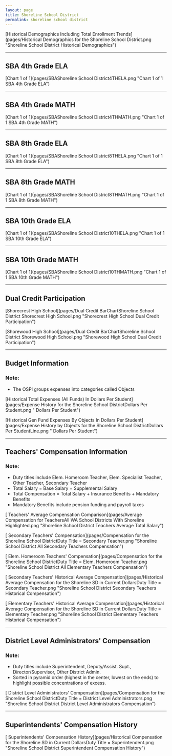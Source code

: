 ```yaml
---
layout: page
title: Shoreline School District
permalink: shoreline school district
---
```



[Historical Demographics Including Total Enrollment Trends](pages/Historical Demographics for the Shoreline School District.png "Shoreline School District Historical Demographics")

___

## SBA 4th Grade ELA

[Chart 1 of 1](pages/SBAShoreline School District4THELA.png "Chart 1 of 1 SBA 4th Grade ELA")


___

## SBA 4th Grade MATH

[Chart 1 of 1](pages/SBAShoreline School District4THMATH.png "Chart 1 of 1 SBA 4th Grade MATH")


___

## SBA 8th Grade ELA

[Chart 1 of 1](pages/SBAShoreline School District8THELA.png "Chart 1 of 1 SBA 8th Grade ELA")


___

## SBA 8th Grade MATH

[Chart 1 of 1](pages/SBAShoreline School District8THMATH.png "Chart 1 of 1 SBA 8th Grade MATH")


___

## SBA 10th Grade ELA

[Chart 1 of 1](pages/SBAShoreline School District10THELA.png "Chart 1 of 1 SBA 10th Grade ELA")


___

## SBA 10th Grade MATH

[Chart 1 of 1](pages/SBAShoreline School District10THMATH.png "Chart 1 of 1 SBA 10th Grade MATH")


___

## Dual Credit Participation

[Shorecrest High School](pages/Dual Credit BarChartShoreline School District Shorecrest High School.png "Shorecrest High School Dual Credit Participation")

[Shorewood High School](pages/Dual Credit BarChartShoreline School District Shorewood High School.png "Shorewood High School Dual Credit Participation")


___

## Budget Information
### Note:
- The OSPI groups expenses into categories called Objects

[Historical Total Expenses (All Funds) In Dollars Per Student](pages/Expense History for the Shoreline School DistrictDollars Per Student.png " Dollars Per Student")

[Historical Gen Fund Expenses By Objects In Dollars Per Student](pages/Expense History by Objects for the Shoreline School DistrictDollars Per StudentLine.png " Dollars Per Student")


___

## Teachers' Compensation Information
### Note:
- Duty titles include Elem. Homeroom Teacher, Elem. Specialist Teacher, Other Teacher, Secondary Teacher
- Total Salary = Base Salary + Supplemental Salary
- Total Compensation = Total Salary + Insurance Benefits + Mandatory Benefits
- Mandatory Benefits include pension funding and payroll taxes

[ Teachers' Average Compensation Comparison](pages/Average Compensation for TeachersAll WA School Districts With Shoreline Highlighted.png "Shoreline School District Teachers Average Total Salary")

[ Secondary Teachers' Compensation](pages/Compensation for the Shoreline School DistrictDuty Title = Secondary Teacher.png "Shoreline School District All Secondary Teachers Compensation")

[ Elem. Homeroom Teachers' Compensation](pages/Compensation for the Shoreline School DistrictDuty Title = Elem. Homeroom Teacher.png "Shoreline School District All Elementary Teachers Compensation")

[ Secondary Teachers' Historical Average Compensation](pages/Historical Average Compensation for the Shoreline SD in Current DollarsDuty Title = Secondary Teacher.png "Shoreline School District Secondary Teachers Historical Compensation")

[ Elementary Teachers' Historical Average Compensation](pages/Historical Average Compensation for the Shoreline SD in Current DollarsDuty Title = Elementary Teacher.png "Shoreline School District Elementary Teachers Historical Compensation")


___

## District Level Administrators' Compensation

### Note:
- Duty titles include Superintendent, Deputy/Assist. Supt., Director/Supervisor, Other District Admin.
- Sorted in pyramid order (highest in the center, lowest on the ends) to highlight possible concentrations of excess.

[ District Level Administrators' Compensation](pages/Compensation for the Shoreline School DistrictDuty Title = District Level Administrators.png "Shoreline School District District Level Administrators Compensation")


___

## Superintendents' Compensation History

[ Superintendents' Compensation History](pages/Historical Compensation for the Shoreline SD in Current DollarsDuty Title = Superintendent.png "Shoreline School District Superintendent Compensation History")

